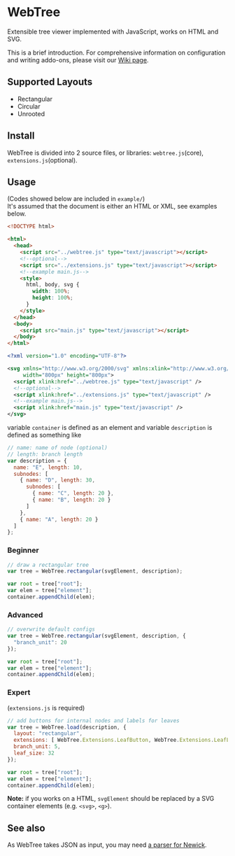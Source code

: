 # WebTree
Extensible tree viewer implemented with JavaScript, works on HTML and SVG.  

This is a brief introduction. For comprehensive information on configuration and writing addo-ons, please visit our [Wiki page](https://github.com/KelvinLu1024/WebTree/wiki).

## Supported Layouts
* Rectangular
* Circular
* Unrooted

## Install
WebTree is divided into 2 source files, or libraries: `webtree.js`(core), `extensions.js`(optional).

## Usage
(Codes showed below are included in `example/`)  
It's assumed that the document is either an HTML or XML, see examples below.
```html
<!DOCTYPE html>

<html>
  <head>
    <script src="../webtree.js" type="text/javascript"></script>
    <!--optional-->
    <script src="../extensions.js" type="text/javascript"></script>
    <!--example main.js-->
    <style>
      html, body, svg {
        width: 100%;
        height: 100%;
      }
    </style>
  </head>
  <body>
    <script src="main.js" type="text/javascript"></script>
  </body>
</html>
```
```xml
<?xml version="1.0" encoding="UTF-8"?>

<svg xmlns="http://www.w3.org/2000/svg" xmlns:xlink="http://www.w3.org/1999/xlink"
     width="800px" height="800px">
  <script xlink:href="../webtree.js" type="text/javascript" />
  <!--optional-->
  <script xlink:href="../extensions.js" type="text/javascript" />
  <!--example main.js-->
  <script xlink:href="main.js" type="text/javascript" />
</svg>
```
variable `container` is defined as an element and variable `description` is defined as something like
```javascript
// name: name of node (optional)
// length: branch length
var description = {
  name: "E", length: 10,
  subnodes: [
    { name: "D", length: 30,
      subnodes: [
        { name: "C", length: 20 },
        { name: "B", length: 20 }
      ]
    },
    { name: "A", length: 20 }
  ]
};
```

### Beginner
```javascript
// draw a rectangular tree
var tree = WebTree.rectangular(svgElement, description);

var root = tree["root"];
var elem = tree["element"];
container.appendChild(elem);
```

### Advanced
```javascript
// overwrite default configs
var tree = WebTree.rectangular(svgElement, description, {
  "branch_unit": 20
});

var root = tree["root"];
var elem = tree["element"];
container.appendChild(elem);
```

### Expert
(`extensions.js` is required)
```javascript
// add buttons for internal nodes and labels for leaves
var tree = WebTree.load(description, {
  layout: "rectangular",
  extensions: [ WebTree.Extensions.LeafButton, WebTree.Extensions.LeafLabel ],
  branch_unit: 5,
  leaf_size: 32
});

var root = tree["root"];
var elem = tree["element"];
container.appendChild(elem);
```
__Note:__ if you works on a HTML, `svgElement` should be replaced by a SVG container elements (e.g. `<svg>`, `<g>`).

## See also
As WebTree takes JSON as input, you may need [a parser for Newick](
https://github.com/KelvinLu1024/newick.js).
